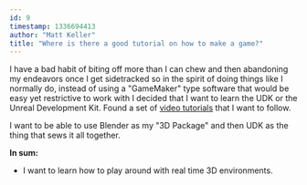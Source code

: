 ```yaml
---
id: 9
timestamp: 1336694413
author: "Matt Keller"
title: "Where is there a good tutorial on how to make a game?"
---
```


I have a bad habit of biting off more than I can chew and then abandoning my endeavors once I get sidetracked so in the spirit of doing things like I normally do, instead of using a "GameMaker" type software that would be easy yet restrictive to work with I decided that I want to learn the UDK or the Unreal Development Kit. Found a set of [video tutorials](http://udn.epicgames.com/Three/VideoTutorials.html) that I want to follow.  
  
I want to be able to use Blender as my "3D Package" and then UDK as the thing that sews it all together.  
  
**In sum:**  
- I want to learn how to play around with real time 3D environments.
